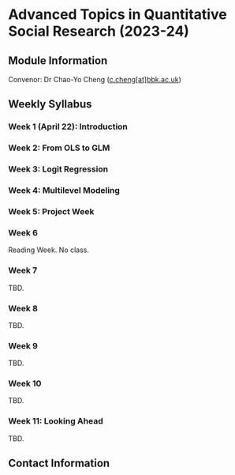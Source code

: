# Advanced Topics in Quantitative Social Research (2023-24)

## Module Information

Convenor: Dr Chao-Yo Cheng ([c.cheng[at]bbk.ac.uk](mailto:c.cheng@bbk.ac.uk))

## Weekly Syllabus

### Week 1 (April 22): Introduction

### Week 2: From OLS to GLM

### Week 3: Logit Regression

### Week 4: Multilevel Modeling

### Week 5: Project Week

### Week 6

Reading Week. No class.

### Week 7 

TBD.

### Week 8

TBD.

### Week 9 

TBD.

### Week 10 

TBD.

### Week 11: Looking Ahead 

TBD.

## Contact Information

